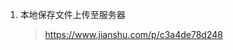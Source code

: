 <!--
 * @Date: 2021-06-09 20:42:37
 * @LastEditors: Lq
 * @LastEditTime: 2021-06-09 20:43:05
 * @FilePath: \learnningNotes\php\phpstorm.md
-->
1. 本地保存文件上传至服务器

    > https://www.jianshu.com/p/c3a4de78d248